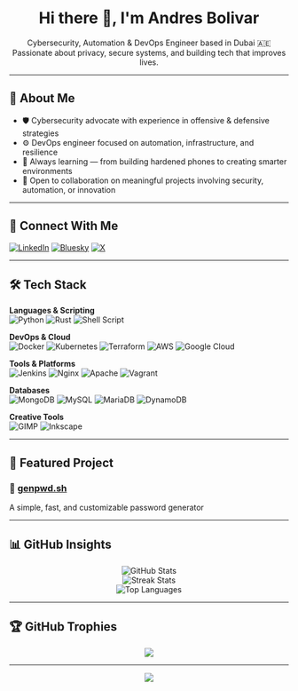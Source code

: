 <h1 align="center">Hi there 👋, I'm Andres Bolivar</h1>

<p align="center">
  Cybersecurity, Automation & DevOps Engineer based in Dubai 🇦🇪 <br>
  Passionate about privacy, secure systems, and building tech that improves lives.
</p>

---

## 🚀 About Me

- 🛡️ Cybersecurity advocate with experience in offensive & defensive strategies  
- ⚙️ DevOps engineer focused on automation, infrastructure, and resilience  
- 🧠 Always learning — from building hardened phones to creating smarter environments  
- 🤝 Open to collaboration on meaningful projects involving security, automation, or innovation  

---

## 🔗 Connect With Me

[![LinkedIn](https://img.shields.io/badge/-LinkedIn-0077B5?style=flat&logo=linkedin&logoColor=white)](https://linkedin.com/in/anemboca)
[![Bluesky](https://img.shields.io/badge/Bluesky-1DA1F2?style=flat&logoColor=white&labelColor=000000)](https://bsky.app/profile/andresbolivar.bsky.social)
[![X](https://img.shields.io/badge/-X-000000?style=flat&logo=x&logoColor=white)](https://twitter.com/anemboca)

---

## 🛠️ Tech Stack

**Languages & Scripting**  
![Python](https://img.shields.io/badge/Python-3670A0?style=for-the-badge&logo=python&logoColor=ffdd54)
![Rust](https://img.shields.io/badge/Rust-000000?style=for-the-badge&logo=rust&logoColor=white)
![Shell Script](https://img.shields.io/badge/Shell-121011?style=for-the-badge&logo=gnu-bash&logoColor=white)

**DevOps & Cloud**  
![Docker](https://img.shields.io/badge/Docker-0db7ed?style=for-the-badge&logo=docker&logoColor=white)
![Kubernetes](https://img.shields.io/badge/Kubernetes-326ce5?style=for-the-badge&logo=kubernetes&logoColor=white)
![Terraform](https://img.shields.io/badge/Terraform-563d7c?style=for-the-badge&logo=terraform&logoColor=white)
![AWS](https://img.shields.io/badge/AWS-FF9900?style=for-the-badge&logo=amazon-aws&logoColor=white)
![Google Cloud](https://img.shields.io/badge/GCP-4285F4?style=for-the-badge&logo=google-cloud&logoColor=white)

**Tools & Platforms**  
![Jenkins](https://img.shields.io/badge/Jenkins-2C5263?style=for-the-badge&logo=jenkins&logoColor=white)
![Nginx](https://img.shields.io/badge/Nginx-009639?style=for-the-badge&logo=nginx&logoColor=white)
![Apache](https://img.shields.io/badge/Apache-D42029?style=for-the-badge&logo=apache&logoColor=white)
![Vagrant](https://img.shields.io/badge/Vagrant-1563FF?style=for-the-badge&logo=vagrant&logoColor=white)

**Databases**  
![MongoDB](https://img.shields.io/badge/MongoDB-4ea94b?style=for-the-badge&logo=mongodb&logoColor=white)
![MySQL](https://img.shields.io/badge/MySQL-00f?style=for-the-badge&logo=mysql&logoColor=white)
![MariaDB](https://img.shields.io/badge/MariaDB-003545?style=for-the-badge&logo=mariadb&logoColor=white)
![DynamoDB](https://img.shields.io/badge/DynamoDB-4053D6?style=for-the-badge&logo=amazon-dynamodb&logoColor=white)

**Creative Tools**  
![GIMP](https://img.shields.io/badge/GIMP-657D8B?style=for-the-badge&logo=gimp&logoColor=white)
![Inkscape](https://img.shields.io/badge/Inkscape-e0e0e0?style=for-the-badge&logo=inkscape&logoColor=080A13)

---

## 📂 Featured Project

### 🔐 [genpwd.sh](https://genpwd.sh)
A simple, fast, and customizable password generator

---

## 📊 GitHub Insights

<p align="center">
  <img src="https://github-readme-stats.vercel.app/api?username=audrum&theme=tokyonight&hide_border=false&show_icons=true" alt="GitHub Stats" />
  <br />
  <img src="https://github-readme-streak-stats.herokuapp.com/?user=audrum&theme=tokyonight&hide_border=false" alt="Streak Stats" />
  <br />
  <img src="https://github-readme-stats.vercel.app/api/top-langs/?username=audrum&theme=tokyonight&layout=compact&hide_border=false" alt="Top Languages" />
</p>

---

## 🏆 GitHub Trophies

<p align="center">
  <img src="https://github-profile-trophy.vercel.app/?username=audrum&theme=onedark&no-frame=false&no-bg=true&margin-w=4" />
</p>

---

<p align="center">
  <img src="https://visitcount.itsvg.in/api?id=audrum&icon=0&color=1" />
</p>
